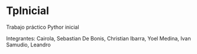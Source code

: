 # TpInicial
 Trabajo práctico Pythor inicial

Integrantes:
Cairola, Sebastian
De Bonis, Christian
Ibarra, Yoel
Medina, Ivan
Samudio, Leandro

